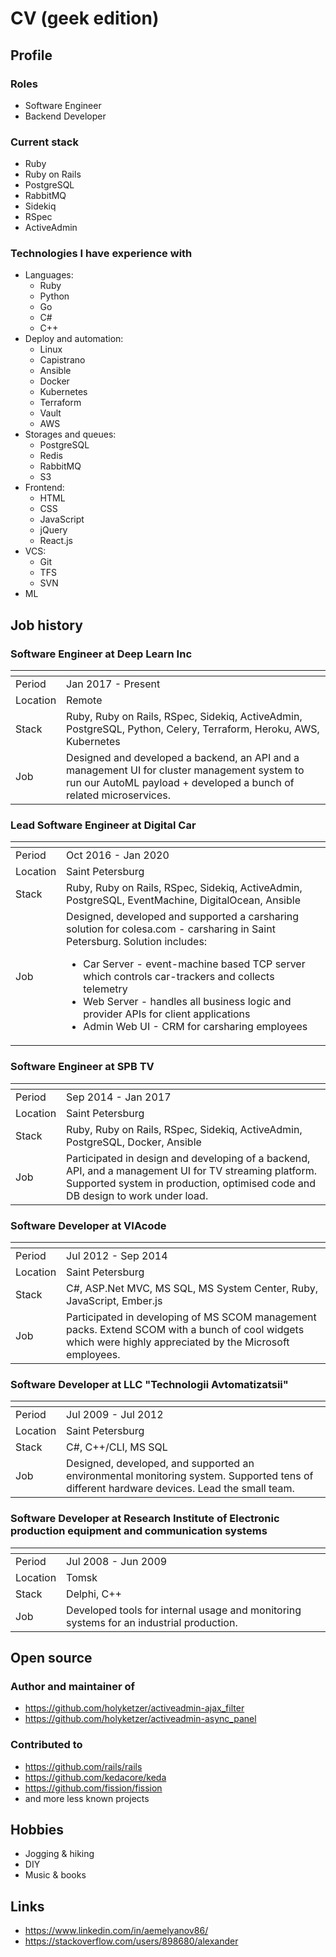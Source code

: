 # CV (geek edition)



## Profile

### Roles

* Software Engineer
* Backend Developer

### Current stack

* Ruby    
* Ruby on Rails   
* PostgreSQL
* RabbitMQ
* Sidekiq
* RSpec 
* ActiveAdmin

### Technologies I have experience with

* Languages:
    * Ruby
    * Python
    * Go
    * C#
    * C++
* Deploy and automation:
    * Linux
    * Capistrano
    * Ansible
    * Docker
    * Kubernetes
    * Terraform
    * Vault
    * AWS
* Storages and queues:
    * PostgreSQL
    * Redis
    * RabbitMQ
    * S3
* Frontend:
    * HTML
    * CSS
    * JavaScript
    * jQuery
    * React.js
* VCS:
    * Git
    * TFS
    * SVN
* ML 

## Job history

### Software Engineer at Deep Learn Inc

<span> | <span>
------------ | -------------
Period | Jan 2017 - Present
Location | Remote
Stack | Ruby, Ruby on Rails, RSpec, Sidekiq, ActiveAdmin, PostgreSQL, Python, Celery, Terraform, Heroku, AWS, Kubernetes
Job | Designed and developed a backend, an API and a management UI for cluster management system to run our AutoML payload + developed a bunch of related microservices.

### Lead Software Engineer at Digital Car

<span> | <span>
------------ | -------------
Period | Oct 2016 - Jan 2020
Location | Saint Petersburg
Stack | Ruby, Ruby on Rails, RSpec, Sidekiq, ActiveAdmin, PostgreSQL, EventMachine, DigitalOcean, Ansible
Job | Designed, developed and supported a carsharing solution for colesa.com - carsharing in Saint Petersburg. Solution includes: <ul><li>Car Server - event-machine based TCP server which controls car-trackers and collects telemetry</li><li>Web Server - handles all business logic and provider APIs for client applications</li><li>Admin Web UI - CRM for carsharing employees</li></ul>

### Software Engineer at SPB TV

<span> | <span>
------------ | -------------
Period | Sep 2014 - Jan 2017
Location | Saint Petersburg
Stack | Ruby, Ruby on Rails, RSpec, Sidekiq, ActiveAdmin, PostgreSQL, Docker, Ansible
Job | Participated in design and developing of a backend, API, and a management UI for TV streaming platform. Supported system in production, optimised code and DB design to work under load.

### Software Developer at VIAcode

<span> | <span>
------------ | -------------
Period | Jul 2012 - Sep 2014
Location | Saint Petersburg
Stack | C#, ASP.Net MVC, MS SQL, MS System Center, Ruby, JavaScript, Ember.js
Job | Participated in developing of MS SCOM management packs. Extend SCOM with a bunch of cool widgets which were highly appreciated by the Microsoft employees.

### Software Developer at LLC "Technologii Avtomatizatsii"

<span> | <span>
------------ | -------------
Period | Jul 2009 - Jul 2012
Location | Saint Petersburg
Stack | C#, C++/CLI, MS SQL
Job | Designed, developed, and supported an environmental monitoring system. Supported tens of different hardware devices. Lead the small team.

### Software Developer at Research Institute of Electronic production equipment and communication systems

<span> | <span>
------------ | -------------
Period |  Jul 2008 - Jun 2009
Location | Tomsk
Stack | Delphi, C++
Job | Developed tools for internal usage and monitoring systems for an industrial production.

## Open source

### Author and maintainer of

- https://github.com/holyketzer/activeadmin-ajax_filter
- https://github.com/holyketzer/activeadmin-async_panel

### Contributed to 

- https://github.com/rails/rails
- https://github.com/kedacore/keda
- https://github.com/fission/fission
- and more less known projects

## Hobbies

- Jogging & hiking
- DIY
- Music & books

## Links

- https://www.linkedin.com/in/aemelyanov86/
- https://stackoverflow.com/users/898680/alexander
